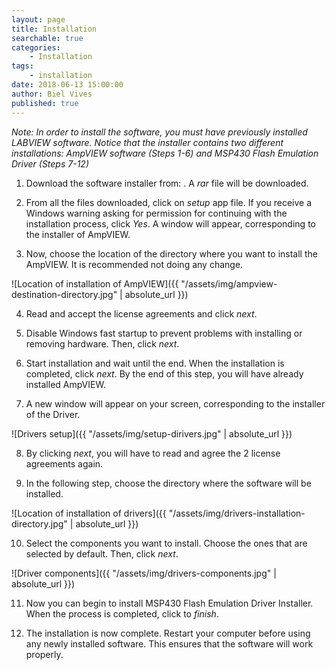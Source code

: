 ```yaml
---
layout: page
title: Installation
searchable: true
categories:
    - Installation
tags:
    - installation
date: 2018-06-13 15:00:00
author: Biel Vives
published: true
---
```

*Note: In order to install the software, you must have previously installed LABVIEW software. Notice that the installer contains two different installations: AmpVIEW software (Steps 1-6) and MSP430 Flash Emulation Driver (Steps 7-12)*



1. Download the software installer from: <EMPTY>. A *rar* file will be downloaded.

2. From all the files downloaded, click on *setup* app file. If you receive a Windows warning asking for permission for continuing with the installation process, click *Yes*. A window will appear, corresponding to the installer of AmpVIEW.

3. Now, choose the location of the directory where you want to install the AmpVIEW. It is recommended not doing any change.


 ![Location of installation of AmpVIEW]({{ "/assets/img/ampview-destination-directory.jpg" | absolute_url }})

4. Read and accept the license agreements and click *next*.

5. Disable Windows fast startup to prevent problems with installing or removing hardware. Then, click *next*.

6. Start installation and wait until the end. When the installation is completed, click *next*. By the end of this step, you will have already installed AmpVIEW.

7. A new window will appear on your screen, corresponding to the installer of the Driver. 

![Drivers setup]({{ "/assets/img/setup-dirivers.jpg" | absolute_url }})

8. By clicking *next*, you will have to read and agree the 2 license agreements again.

9. In the following step, choose the directory where the software will be installed.

![Location of installation of drivers]({{ "/assets/img/drivers-installation-directory.jpg" | absolute_url }})

10. Select the components you want to install. Choose the ones that are selected by default. Then, click *next*.

![Driver components]({{ "/assets/img/drivers-components.jpg" | absolute_url }})

11. Now you can begin to install MSP430 Flash Emulation Driver Installer. When the process is completed, click to *finish*.

12. The installation is now complete. Restart your computer before using any newly installed software. This ensures that the software will work properly.
